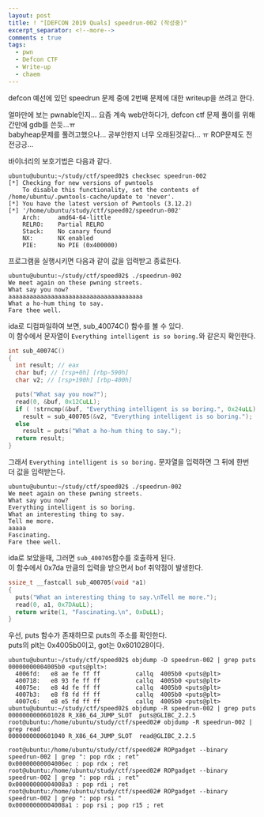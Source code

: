 ```yaml
---
layout: post
title: ! "[DEFCON 2019 Quals] speedrun-002 (작성중)"
excerpt_separator: <!--more-->
comments : true
tags:
  - pwn
  - Defcon CTF
  - Write-up
  - chaem
---
```


defcon 예선에 있던 speedrun 문제 중에 2번째 문제에 대한 writeup을 쓰려고 한다.  

<!--more-->

얼마만에 보는 pwnable인지... 요즘 계속 web만하다가, defcon ctf 문제 풀이를 위해 간만에 gdb를 쓴듯...ㅠ  
babyheap문제를 풀려고했으나... 공부안한지 너무 오래된것같다... ㅠ ROP문제도 전전긍긍...  

바이너리의 보호기법은 다음과 같다.  
```
ubuntu@ubuntu:~/study/ctf/speed02$ checksec speedrun-002 
[*] Checking for new versions of pwntools
    To disable this functionality, set the contents of /home/ubuntu/.pwntools-cache/update to 'never'.
[*] You have the latest version of Pwntools (3.12.2)
[*] '/home/ubuntu/study/ctf/speed02/speedrun-002'
    Arch:     amd64-64-little
    RELRO:    Partial RELRO
    Stack:    No canary found
    NX:       NX enabled
    PIE:      No PIE (0x400000)
```

프로그램을 실행시키면 다음과 같이 값을 입력받고 종료한다. 

``` 
ubuntu@ubuntu:~/study/ctf/speed02$ ./speedrun-002 
We meet again on these pwning streets.
What say you now?
aaaaaaaaaaaaaaaaaaaaaaaaaaaaaaaaaaaaaa
What a ho-hum thing to say.
Fare thee well.
```

ida로 디컴파일하여 보면, sub_40074C() 함수를 볼 수 있다.  
이 함수에서 문자열이 `Everything intelligent is so boring.`와 같은지 확인한다.  

```c
int sub_40074C()
{
  int result; // eax
  char buf; // [rsp+0h] [rbp-590h]
  char v2; // [rsp+190h] [rbp-400h]

  puts("What say you now?");
  read(0, &buf, 0x12CuLL);
  if ( !strncmp(&buf, "Everything intelligent is so boring.", 0x24uLL) )
    result = sub_400705(&v2, "Everything intelligent is so boring.");
  else
    result = puts("What a ho-hum thing to say.");
  return result;
}
```

그래서 `Everything intelligent is so boring.` 문자열을 입력하면 그 뒤에 한번 더 값을 입력받는다.  

```
ubuntu@ubuntu:~/study/ctf/speed02$ ./speedrun-002 
We meet again on these pwning streets.
What say you now?
Everything intelligent is so boring.
What an interesting thing to say.
Tell me more.
aaaaa
Fascinating.
Fare thee well.
```
ida로 보았을때, 그러면 `sub_400705`함수를 호출하게 된다.  
이 함수에서 0x7da 만큼의 입력을 받으면서 bof 취약점이 발생한다.  

```c
ssize_t __fastcall sub_400705(void *a1)
{
  puts("What an interesting thing to say.\nTell me more.");
  read(0, a1, 0x7DAuLL);
  return write(1, "Fascinating.\n", 0xDuLL);
}
```

우선, puts 함수가 존재하므로 puts의 주소를 확인한다.  
puts의 plt는 0x4005b0이고, got는 0x601028이다. 
```
ubuntu@ubuntu:~/study/ctf/speed02$ objdump -D speedrun-002 | grep puts
00000000004005b0 <puts@plt>:
  4006fd:	e8 ae fe ff ff       	callq  4005b0 <puts@plt>
  400718:	e8 93 fe ff ff       	callq  4005b0 <puts@plt>
  40075e:	e8 4d fe ff ff       	callq  4005b0 <puts@plt>
  4007b3:	e8 f8 fd ff ff       	callq  4005b0 <puts@plt>
  4007c6:	e8 e5 fd ff ff       	callq  4005b0 <puts@plt>
ubuntu@ubuntu:~/study/ctf/speed02$ objdump -R speedrun-002 | grep puts
0000000000601028 R_X86_64_JUMP_SLOT  puts@GLIBC_2.2.5
root@ubuntu:/home/ubuntu/study/ctf/speed02# objdump -R speedrun-002 | grep read
0000000000601040 R_X86_64_JUMP_SLOT  read@GLIBC_2.2.5

```

```
root@ubuntu:/home/ubuntu/study/ctf/speed02# ROPgadget --binary speedrun-002 | grep ": pop rdx ; ret"
0x00000000004006ec : pop rdx ; ret
root@ubuntu:/home/ubuntu/study/ctf/speed02# ROPgadget --binary speedrun-002 | grep ": pop rdi ; ret"
0x00000000004008a3 : pop rdi ; ret
root@ubuntu:/home/ubuntu/study/ctf/speed02# ROPgadget --binary speedrun-002 | grep ": pop rsi "
0x00000000004008a1 : pop rsi ; pop r15 ; ret
```

